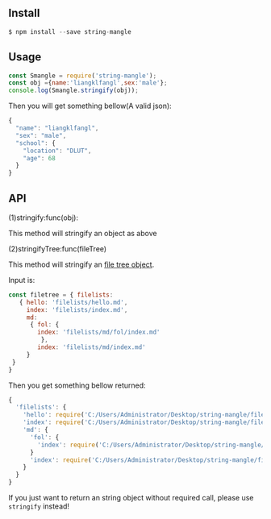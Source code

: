 ## Install
```js
$ npm install --save string-mangle
```
## Usage
```js
const Smangle = require('string-mangle');
const obj ={name:'liangklfangl',sex:'male'};
console.log(Smangle.stringify(obj));
```
Then you will get something bellow(A valid json):
```js
{
  "name": "liangklfangl",
  "sex": "male",
  "school": {
    "location": "DLUT",
    "age": 68
  }
}
```

## API

(1)stringify:func(obj):

This method will stringify an object as above

(2)stringifyTree:func(fileTree)

This method will stringify an [file tree object](https://www.npmjs.com/package/grob-files).

Input is:
```js
const filetree = { filelists:
   { hello: 'filelists/hello.md',
     index: 'filelists/index.md',
     md:
      { fol: { 
        index: 'filelists/md/fol/index.md'
         },
        index: 'filelists/md/index.md' 
     }
 }
}
```
Then you get something bellow returned:
```js
{
  'filelists': {
    'hello': require('C:/Users/Administrator/Desktop/string-mangle/filelists/hello.md')
    'index': require('C:/Users/Administrator/Desktop/string-mangle/filelists/index.md')
    'md': {
      'fol': {
        'index': require('C:/Users/Administrator/Desktop/string-mangle/filelists/md/fol/index.md')
      }
      'index': require('C:/Users/Administrator/Desktop/string-mangle/filelists/md/index.md')
    }
  }
}
```
If you just want to return an string object without required call, please use `stringify` instead!


